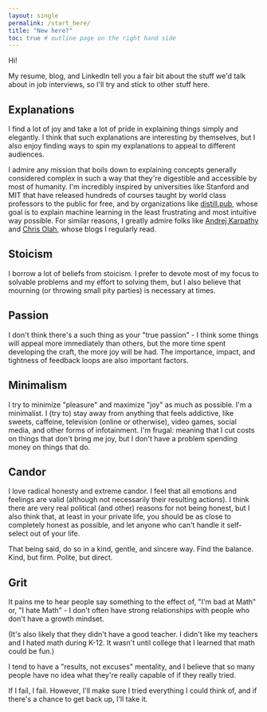 ```yaml
---
layout: single
permalink: /start_here/
title: "New here?"
toc: true # outline page on the right hand side
---
```

Hi!

My resume, blog, and LinkedIn tell you a fair bit about the stuff we'd talk about in job interviews, so I'll try and stick to other stuff here.

## Explanations

I find a lot of joy and take a lot of pride in explaining things simply and elegantly. I think that such explanations are interesting by themselves, but I also enjoy finding ways to spin my explanations to appeal to different audiences.

I admire any mission that boils down to explaining concepts generally considered complex in such a way that they're digestible and accessible by most of humanity. I'm incredibly inspired by universities like Stanford and MIT that have released hundreds of courses taught by world class professors to the public for free, and by organizations like <a href="https://distill.pub/">distill.pub</a>, whose goal is to explain machine learning in the least frustrating and most intuitive way possible. For similar reasons, I greatly admire folks like <a href="http://karpathy.github.io/">Andrej Karpathy</a> and <a href="http://colah.github.io/">Chris Olah</a>, whose blogs I regularly read.

## Stoicism

I borrow a lot of beliefs from stoicism. I prefer to devote most of my focus to solvable problems and my effort to solving them, but I also believe that mourning (or throwing small pity parties) is necessary at times.

## Passion

I don't think there's a such thing as your "true passion" - I think some things will appeal more immediately than others, but the more time spent developing the craft, the more joy will be had. The importance, impact, and tightness of feedback loops are also important factors.

## Minimalism

I try to minimize "pleasure" and maximize "joy" as much as possible. I'm a minimalist. I (try to) stay away from anything that feels addictive, like sweets, caffeine, television (online or otherwise), video games, social media, and other forms of infotainment. I'm frugal: meaning that I cut costs on things that don't bring me joy, but I don't have a problem spending money on things that do.

## Candor

I love radical honesty and extreme candor. I feel that all emotions and feelings are valid (although not necessarily their resulting actions). I think there are very real political (and other) reasons for not being honest, but I also think that, at least in your private life, you should be as close to completely honest as possible, and let anyone who can't handle it self-select out of your life.

That being said, do so in a kind, gentle, and sincere way. Find the balance. Kind, but firm. Polite, but direct. 

## Grit

It pains me to hear people say something to the effect of, "I'm bad at Math" or, "I hate Math" - I don't often have strong relationships with people who don't have a growth mindset.

(It's also likely that they didn't have a good teacher. I didn't like my teachers and I hated math during K-12. It wasn't until college that I learned that math could be fun.)

I tend to have a "results, not excuses" mentality, and I believe that so many people have no idea what they're really capable of if they really tried.

If I fail, I fail. However, I'll make sure I tried everything I could think of, and if there's a chance to get back up, I'll take it.

